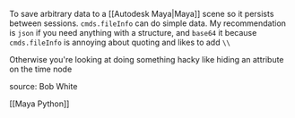 To save arbitrary data to a [[Autodesk Maya|Maya]] scene so it persists between sessions.
`cmds.fileInfo` can do simple data. My recommendation is `json` if you need anything with a structure, and `base64` it because `cmds.fileInfo` is annoying about quoting and likes to add `\\` 

Otherwise you're looking at doing something hacky like hiding an attribute on the time node

source: Bob White

[[Maya Python]]